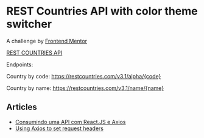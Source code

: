 # REST Countries API with color theme switcher

A challenge by [Frontend Mentor](https://www.frontendmentor.io/challenges/rest-countries-api-with-color-theme-switcher-5cacc469fec04111f7b848ca)

[REST COUNTRIES API](https://restcountries.com/#rest-countries)

Endpoints:

Country by code:
https://restcountries.com/v3.1/alpha/{code}

Country by name:
https://restcountries.com/v3.1/name/{name}

## Articles

- [Consumindo uma API com React.JS e Axios](https://www.devmedia.com.br/consumindo-uma-api-com-react-js-e-axios/42900)
- [Using Axios to set request headers](https://blog.logrocket.com/using-axios-set-request-headers/)